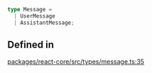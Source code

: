 ```ts
type Message = 
  | UserMessage
  | AssistantMessage;
```

## Defined in

[packages/react-core/src/types/message.ts:35](https://github.com/thesysdev/crayonai/blob/f566456db11ebf0674916d45b40423bef47282cf/frontend-sdk/packages/react-core/src/types/message.ts#L35)
